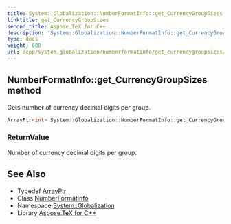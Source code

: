 ```yaml
---
title: System::Globalization::NumberFormatInfo::get_CurrencyGroupSizes method
linktitle: get_CurrencyGroupSizes
second_title: Aspose.TeX for C++
description: 'System::Globalization::NumberFormatInfo::get_CurrencyGroupSizes method. Gets number of currency decimal digits per group in C++.'
type: docs
weight: 600
url: /cpp/system.globalization/numberformatinfo/get_currencygroupsizes/
---
```

## NumberFormatInfo::get_CurrencyGroupSizes method


Gets number of currency decimal digits per group.

```cpp
ArrayPtr<int> System::Globalization::NumberFormatInfo::get_CurrencyGroupSizes() const
```


### ReturnValue

Number of currency decimal digits per group.

## See Also

* Typedef [ArrayPtr](../../../system/arrayptr/)
* Class [NumberFormatInfo](../)
* Namespace [System::Globalization](../../)
* Library [Aspose.TeX for C++](../../../)
